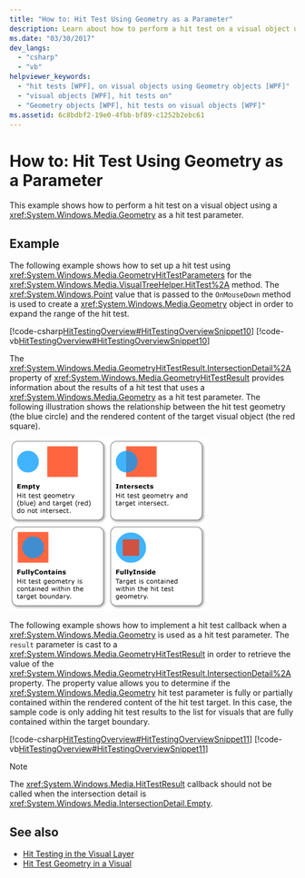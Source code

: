 ```yaml
---
title: "How to: Hit Test Using Geometry as a Parameter"
description: Learn about how to perform a hit test on a visual object using a Geometry object as a hit test parameter.
ms.date: "03/30/2017"
dev_langs: 
  - "csharp"
  - "vb"
helpviewer_keywords: 
  - "hit tests [WPF], on visual objects using Geometry objects [WPF]"
  - "visual objects [WPF], hit tests on"
  - "Geometry objects [WPF], hit tests on visual objects [WPF]"
ms.assetid: 6c8bdbf2-19e0-4fbb-bf89-c1252b2ebc61
---
```

# How to: Hit Test Using Geometry as a Parameter

This example shows how to perform a hit test on a visual object using a <xref:System.Windows.Media.Geometry> as a hit test parameter.  
  
## Example  

 The following example shows how to set up a hit test using <xref:System.Windows.Media.GeometryHitTestParameters> for the <xref:System.Windows.Media.VisualTreeHelper.HitTest%2A> method. The <xref:System.Windows.Point> value that is passed to the `OnMouseDown` method is used to create a <xref:System.Windows.Media.Geometry> object in order to expand the range of the hit test.  
  
 [!code-csharp[HitTestingOverview#HitTestingOverviewSnippet10](~/samples/snippets/csharp/VS_Snippets_Wpf/HitTestingOverview/CSharp/GeometryHitTest.cs#hittestingoverviewsnippet10)]
 [!code-vb[HitTestingOverview#HitTestingOverviewSnippet10](~/samples/snippets/visualbasic/VS_Snippets_Wpf/HitTestingOverview/visualbasic/geometryhittest.vb#hittestingoverviewsnippet10)]  
  
 The <xref:System.Windows.Media.GeometryHitTestResult.IntersectionDetail%2A> property of <xref:System.Windows.Media.GeometryHitTestResult> provides information about the results of a hit test that uses a <xref:System.Windows.Media.Geometry> as a hit test parameter. The following illustration shows the relationship between the hit test geometry (the blue circle) and the rendered content of the target visual object (the red square).  
  
 ![Diagram that shows IntersectionDetail used in hit testing.](./media/how-to-hit-test-using-geometry-as-a-parameter/intersectiondetail-hit-test.png)  
  
 The following example shows how to implement a hit test callback when a <xref:System.Windows.Media.Geometry> is used as a hit test parameter. The `result` parameter is cast to a <xref:System.Windows.Media.GeometryHitTestResult> in order to retrieve the value of the <xref:System.Windows.Media.GeometryHitTestResult.IntersectionDetail%2A> property. The property value allows you to determine if the <xref:System.Windows.Media.Geometry> hit test parameter is fully or partially contained within the rendered content of the hit test target. In this case, the sample code is only adding hit test results to the list for visuals that are fully contained within the target boundary.  
  
 [!code-csharp[HitTestingOverview#HitTestingOverviewSnippet11](~/samples/snippets/csharp/VS_Snippets_Wpf/HitTestingOverview/CSharp/GeometryHitTest.cs#hittestingoverviewsnippet11)]
 [!code-vb[HitTestingOverview#HitTestingOverviewSnippet11](~/samples/snippets/visualbasic/VS_Snippets_Wpf/HitTestingOverview/visualbasic/geometryhittest.vb#hittestingoverviewsnippet11)]  
  
> [!NOTE]
> The <xref:System.Windows.Media.HitTestResult> callback should not be called when the intersection detail is <xref:System.Windows.Media.IntersectionDetail.Empty>.  
  
## See also

- [Hit Testing in the Visual Layer](hit-testing-in-the-visual-layer.md)
- [Hit Test Geometry in a Visual](how-to-hit-test-geometry-in-a-visual.md)
